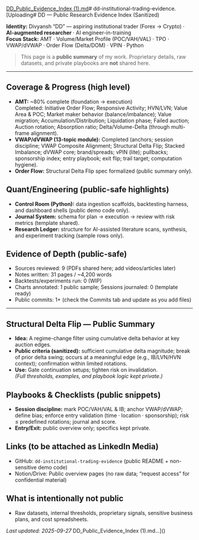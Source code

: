 [DD_Public_Evidence_Index (1).md](https://github.com/user-attachments/files/22578781/DD_Public_Evidence_Index.1.md)# dd-institutional-trading-evidence.
[Uploading# DD — Public Research Evidence Index (Sanitized)

**Identity:** Divyansh “DD” — aspiring institutional trader (Forex → Crypto) · **AI-augmented researcher** · AI engineer-in-training  
**Focus Stack:** AMT · Volume/Market Profile (POC/VAH/VAL) · TPO · VWAP/dVWAP · Order Flow (Delta/DOM) · VPIN · Python

> This page is a **public summary** of my work. Proprietary details, raw datasets, and private playbooks are **not** shared here.

---

## Coverage & Progress (high level)
- **AMT:** ~80% complete (foundation → execution)  
  Completed: Initiative Order Flow; Responsive Activity; HVN/LVN; Value Area & POC; Market maker behavior (balance/imbalance); Value migration; Accumulation/Distribution; Liquidation phase; Failed auction; Auction rotation; Absorption ratio; Delta/Volume-Delta (through multi-frame alignment).
- **VWAP/dVWAP (13-topic module):** Completed (anchors; session discipline; VWAP Composite Alignment; Structural Delta Flip; Stacked Imbalance; dVWAP core; brand/spreads; vPIN (lite); pullbacks; sponsorship index; entry playbook; exit flip; trail target; computation hygiene).
- **Order Flow:** Structural Delta Flip spec formalized (public summary only).

## Quant/Engineering (public-safe highlights)
- **Control Room (Python):** data ingestion scaffolds, backtesting harness, and dashboard shells (public demo code only).  
- **Journal System:** schema for plan → execution → review with risk metrics (template shared).  
- **Research Ledger:** structure for AI-assisted literature scans, synthesis, and experiment tracking (sample rows only).

## Evidence of Depth (public-safe)
- Sources reviewed: 9  (PDFs shared here; add videos/articles later)
- Notes written: 31 pages / ~4,200 words
- Backtests/experiments run: 0  (WIP)
- Charts annotated: 1 public sample; Sessions journaled: 0 (template ready)
- Public commits: 1+  (check the Commits tab and update as you add files)

---

## Structural Delta Flip — Public Summary
- **Idea:** A regime-change filter using cumulative delta behavior at key auction edges.  
- **Public criteria (sanitized):** sufficient cumulative delta magnitude; break of prior delta swing; occurs at a meaningful edge (e.g., IB/LVN/HVN context); confirmation within limited rotations.  
- **Use:** Gate continuation setups; tighten risk on invalidation.  
*(Full thresholds, examples, and playbook logic kept private.)*

## Playbooks & Checklists (public snippets)
- **Session discipline:** mark POC/VAH/VAL & IB; anchor VWAP/dVWAP; define bias; enforce entry validation (time · location · sponsorship); risk ≤ predefined rotations; journal and score.  
- **Entry/Exit:** public overview only; specifics kept private.

## Links (to be attached as LinkedIn Media)
- GitHub: `dd-institutional-trading-evidence` (public README + non-sensitive demo code)  
- Notion/Drive: Public overview pages (no raw data; “request access” for confidential material)

## What is intentionally not public
- Raw datasets, internal thresholds, proprietary signals, sensitive business plans, and cost spreadsheets.

_Last updated: 2025-09-27_
 DD_Public_Evidence_Index (1).md…]()
